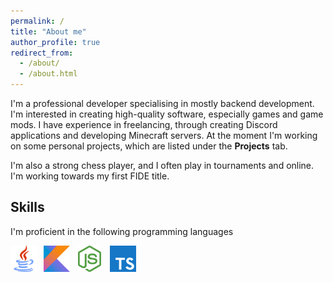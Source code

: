 ```yaml
---
permalink: /
title: "About me"
author_profile: true
redirect_from: 
  - /about/
  - /about.html
---
```


I'm a professional developer specialising in mostly backend development. I'm interested in creating high-quality software, especially games and game mods. I have experience in freelancing, through creating Discord applications and developing Minecraft servers. At the moment I'm working on some personal projects, which are listed under the **Projects** tab.

I'm also a strong chess player, and I often play in tournaments and online. I'm working towards my first FIDE title.

## Skills

I'm proficient in the following programming languages

<a href="https://www.java.com/en/"><img src="/images/custom_icons/java.png" alt="Java" style="width: 3em; height: 3em; object-fit: contain; margin-right: 0.5em; vertical-align: middle;"></a>
<a href="https://kotlinlang.org/"><img src="/images/custom_icons/kotlin.png" alt="Kotlin" style="width: 3em; height: 3em; object-fit: contain; margin-right: 0.5em; vertical-align: middle;"></a>
<a href="https://nodejs.org/en"><img src="/images/custom_icons/js.png" alt="JavaScript" style="width: 3em; height: 3em; object-fit: contain; margin-right: 0.5em; vertical-align: middle;"></a>
<a href="https://www.typescriptlang.org/"><img src="/images/custom_icons/ts.png" alt="TypeScript" style="width: 3em; height: 3em; object-fit: contain; margin-right: 0.5em; vertical-align: middle;"></a>